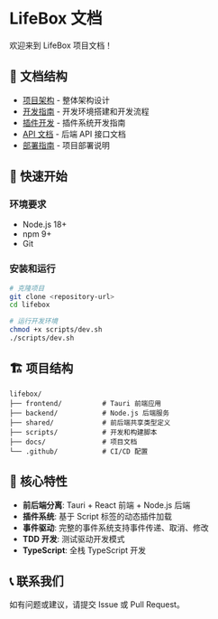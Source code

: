 # LifeBox 文档

欢迎来到 LifeBox 项目文档！

## 📖 文档结构

- [项目架构](./architecture.md) - 整体架构设计
- [开发指南](./development.md) - 开发环境搭建和开发流程
- [插件开发](./plugin-development.md) - 插件系统开发指南
- [API 文档](./api.md) - 后端 API 接口文档
- [部署指南](./deployment.md) - 项目部署说明

## 🚀 快速开始

### 环境要求

- Node.js 18+ 
- npm 9+
- Git

### 安装和运行

```bash
# 克隆项目
git clone <repository-url>
cd lifebox

# 运行开发环境
chmod +x scripts/dev.sh
./scripts/dev.sh
```

## 🏗️ 项目结构

```
lifebox/
├── frontend/          # Tauri 前端应用
├── backend/           # Node.js 后端服务
├── shared/            # 前后端共享类型定义
├── scripts/           # 开发和构建脚本
├── docs/              # 项目文档
└── .github/           # CI/CD 配置
```

## 🧩 核心特性

- **前后端分离**: Tauri + React 前端 + Node.js 后端
- **插件系统**: 基于 Script 标签的动态插件加载
- **事件驱动**: 完整的事件系统支持事件传递、取消、修改
- **TDD 开发**: 测试驱动开发模式
- **TypeScript**: 全栈 TypeScript 开发

## 📞 联系我们

如有问题或建议，请提交 Issue 或 Pull Request。